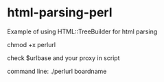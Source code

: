 # html-parsing-perl
Example of using HTML::TreeBuilder for html parsing

chmod +x perlurl

check $urlbase and your proxy in script

command line:
./perlurl boardname
